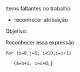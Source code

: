 Items faltantes no trabalho
- reconhecer atribuição

Objetivo:

Reconhecer essa expressão
```
for (i=0,j=0; i<10;i=i+1)

   {a=b+1; c=c+d;}
```
